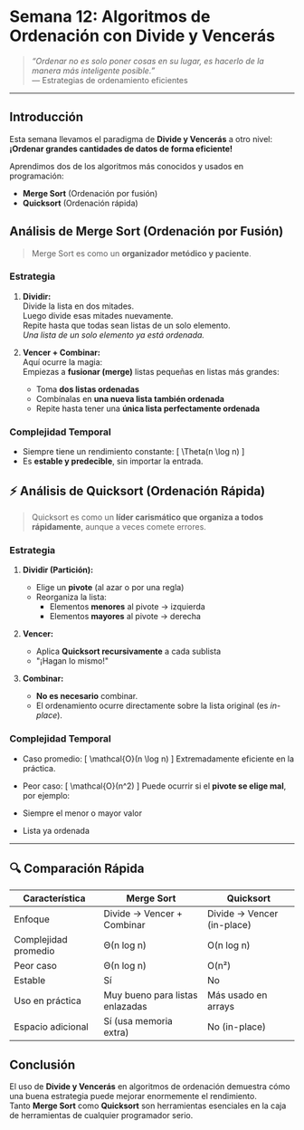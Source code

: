 
# Semana 12: Algoritmos de Ordenación con Divide y Vencerás

> _“Ordenar no es solo poner cosas en su lugar, es hacerlo de la manera más inteligente posible.”_  
> — Estrategias de ordenamiento eficientes

---

## Introducción

Esta semana llevamos el paradigma de **Divide y Vencerás** a otro nivel:  
**¡Ordenar grandes cantidades de datos de forma eficiente!**

Aprendimos dos de los algoritmos más conocidos y usados en programación:

-  **Merge Sort** (Ordenación por fusión)
-  **Quicksort** (Ordenación rápida)


## Análisis de Merge Sort (Ordenación por Fusión)

> Merge Sort es como un **organizador metódico y paciente**.

### Estrategia

1. **Dividir:**  
   Divide la lista en dos mitades.  
   Luego divide esas mitades nuevamente.  
   Repite hasta que todas sean listas de un solo elemento.  
    _Una lista de un solo elemento ya está ordenada._

2. **Vencer + Combinar:**  
   Aquí ocurre la magia:  
    Empiezas a **fusionar (merge)** listas pequeñas en listas más grandes:  
   - Toma **dos listas ordenadas**
   - Combínalas en **una nueva lista también ordenada**
   - Repite hasta tener una **única lista perfectamente ordenada**

### Complejidad Temporal

- Siempre tiene un rendimiento constante:
  \[
  \Theta(n \log n)
  \]
- Es **estable y predecible**, sin importar la entrada.



## ⚡ Análisis de Quicksort (Ordenación Rápida)

> Quicksort es como un **líder carismático que organiza a todos rápidamente**, aunque a veces comete errores.

### Estrategia

1. **Dividir (Partición):**  
   - Elige un **pivote** (al azar o por una regla)  
   - Reorganiza la lista:  
     - Elementos **menores** al pivote → izquierda  
     - Elementos **mayores** al pivote → derecha  

2. **Vencer:**  
   - Aplica **Quicksort recursivamente** a cada sublista  
   - "¡Hagan lo mismo!" 

3. **Combinar:**  
   - **No es necesario** combinar.  
   - El ordenamiento ocurre directamente sobre la lista original (es _in-place_).


### Complejidad Temporal

- Caso promedio:
  \[
  \mathcal{O}(n \log n)
  \]
  Extremadamente eficiente en la práctica.

-  Peor caso:
  \[
  \mathcal{O}(n^2)
  \]
  Puede ocurrir si el **pivote se elige mal**, por ejemplo:
  - Siempre el menor o mayor valor
  - Lista ya ordenada

---

## 🔍 Comparación Rápida

| Característica        | Merge Sort              | Quicksort                  |
|-----------------------|--------------------------|-----------------------------|
| Enfoque               | Divide → Vencer + Combinar | Divide → Vencer (in-place) |
| Complejidad promedio  | Θ(n log n)               | O(n log n)                  |
| Peor caso             | Θ(n log n)               | O(n²)                       |
| Estable               |  Sí                      | No                       |
| Uso en práctica       | Muy bueno para listas enlazadas | Más usado en arrays         |
| Espacio adicional     | Sí (usa memoria extra)   | No (in-place)              |



##  Conclusión

El uso de **Divide y Vencerás** en algoritmos de ordenación demuestra cómo una buena estrategia puede mejorar enormemente el rendimiento.  
Tanto **Merge Sort** como **Quicksort** son herramientas esenciales en la caja de herramientas de cualquier programador serio.

